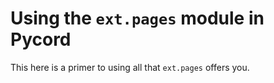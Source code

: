 # Using the ``ext.pages`` module in Pycord
This here is a primer to using all that ``ext.pages`` offers you.